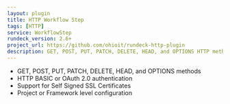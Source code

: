 ```yaml
---
layout: plugin
title: HTTP Workflow Step
tags: [HTTP]
service: WorkflowStep
rundeck_version: 2.6+
project_url: https://github.com/ohioit/rundeck-http-plugin
description: GET, POST, PUT, PATCH, DELETE, HEAD, and OPTIONS HTTP methods
---
```


<ul>

<li>GET, POST, PUT, PATCH, DELETE, HEAD, and OPTIONS methods
<li> HTTP BASIC or OAuth 2.0 authentication
<li> Support for Self Signed SSL Certificates
<li> Project or Framework level configuration
</ul>
